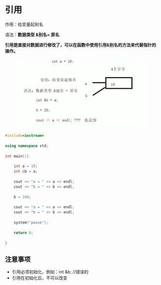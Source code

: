 # 引用

作用：给变量起别名

语法：**数据类型 &别名= 原名**

**引用是直接对数据进行修改了，可以在函数中使用引用&别名的方法来代替指针的操作。**

<figure><img src="../../.gitbook/assets/image (3) (1).png" alt=""><figcaption></figcaption></figure>

```cpp
#include<iostream>

using namespace std;

int main(){

    int a = 10;
	int &b = a;

	cout << "a = " << a << endl;
	cout << "b = " << b << endl;

	b = 100;

	cout << "a = " << a << endl;
	cout << "b = " << b << endl;

	system("pause");

	return 0;

}
```

## 注意事项

* 引用必须初始化，例如：int \&b; //错误的
* 引用在初始化后，不可以改变
